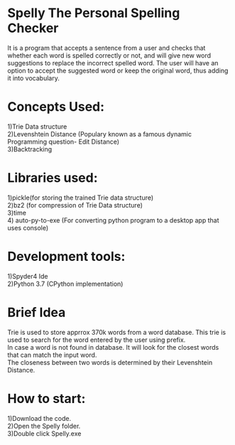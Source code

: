 # Spelly The Personal Spelling Checker
It is a program that accepts a sentence from a user and checks that whether each word is spelled correctly or not, and will give new word suggestions to replace the incorrect spelled word. The user will have an option to accept the suggested word or keep the original word, thus adding it into vocabulary.

# Concepts Used:
1)Trie Data structure  
2)Levenshtein Distance (Populary known as a famous dynamic Programming question- Edit Distance)  
3)Backtracking  

# Libraries used:
1)pickle(for storing the trained Trie data structure)  
2)bz2 (for compression of Trie Data structure)  
3)time  
4) auto-py-to-exe (For converting python program to a desktop app that uses console)  

# Development tools:
1)Spyder4 Ide  
2)Python 3.7 (CPython implementation)  

# Brief Idea
Trie is used to store apprrox 370k words from a word database. This trie is used to search for the word entered by the user using prefix.  
In case a word is not found in database. It will look for the closest words that can match the input word.  
The closeness between two words is determined by their Levenshtein Distance.  

# How to start:
1)Download the code.  
2)Open the Spelly folder.  
3)Double click Spelly.exe  

